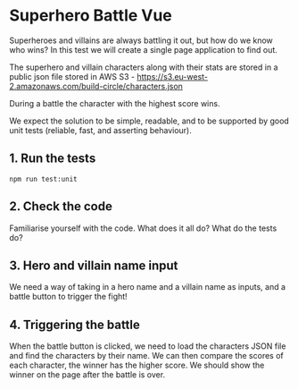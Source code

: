 # Superhero Battle Vue

Superheroes and villains are always battling it out, but how do we know who wins? In this test we will create a single page application to find out.

The superhero and villain characters along with their stats are stored in a public json file stored in AWS S3 - https://s3.eu-west-2.amazonaws.com/build-circle/characters.json

During a battle the character with the highest score wins.

We expect the solution to be simple, readable, and to be supported by good unit tests (reliable, fast, and asserting behaviour).


## 1. Run the tests

```
npm run test:unit
```

## 2. Check the code

Familiarise yourself with the code. What does it all do? What do the tests do?

## 3. Hero and villain name input

We need a way of taking in a hero name and a villain name as inputs, and a battle button to trigger the fight!

## 4. Triggering the battle

When the battle button is clicked, we need to load the characters JSON file and find the characters by their name. We can then compare the scores of each character, the winner has the higher score. We should show the winner on the page after the battle is over.

